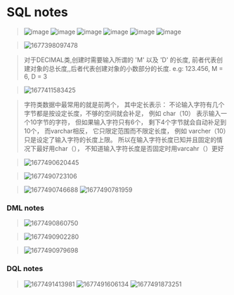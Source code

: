 # SQL notes

>![image](https://user-images.githubusercontent.com/89850899/221398694-26001965-64d1-4ec3-b826-e91874426fa6.png)
>![image](https://user-images.githubusercontent.com/89850899/221398696-b54784ac-43a1-4089-85db-66c3d10633ad.png)
>![image](https://user-images.githubusercontent.com/89850899/221398703-60461b89-3437-4f6a-8040-0e036f63f923.png)
>![image](https://user-images.githubusercontent.com/89850899/221398722-316a0252-1b6f-4dbf-a038-071647837e89.png)
>![image](https://user-images.githubusercontent.com/89850899/221398728-a931a841-1ac0-4d67-afdd-bc817bb3262e.png)
>![image](https://user-images.githubusercontent.com/89850899/221398735-0a2afd15-bdce-4daf-9a25-0e4f079c4d94.png)



>![1677398097478](https://user-images.githubusercontent.com/89850899/221398888-d58c0a60-d977-4fe8-aa34-a4749b0ccb5c.png)

>对于DECIMAL类,创建时需要输入所谓的 'M' 以及 'D' 的长度, 前者代表创建对象的总长度,,后者代表创建对象的小数部分的长度. e.g: 123.456, M = 6, D = 3


>![1677411583425](https://user-images.githubusercontent.com/89850899/221408280-f83d2175-4fdd-46b7-8dc4-fac5eddc2195.png)

>字符类数据中最常用的就是前两个， 其中定长表示： 不论输入字符有几个字节都是按设定长度，不够的空间就会补足， 例如 char（10） 表示输入一个10字节的字符， 但如果输入字符只有6个， 剩下4个字节就会自动补足到10个， 而varchar相反， 它只限定范围而不限定长度， 例如 varcher（10）只是设定了输入字符的长度上限。 所以在输入字符长度已知并且固定的情况下最好用char（）， 不知道输入字符长度是否固定时用varcahr（）更好

>![1677490620445](https://user-images.githubusercontent.com/89850899/221527617-6a06a510-6aa2-4a33-9df2-eaf9194693cf.png)

>![1677490723106](https://user-images.githubusercontent.com/89850899/221527995-55996a0e-450f-4249-a3c9-55b5ab2a5c5c.png)

>![1677490746688](https://user-images.githubusercontent.com/89850899/221528080-4bd4860f-312a-43c3-88bb-0b48b79cda16.png)
> ![1677490781959](https://user-images.githubusercontent.com/89850899/221528198-117d0aaf-1d5d-45e9-87d9-504c7ed8f0cc.png)


### DML notes
>![1677490860750](https://user-images.githubusercontent.com/89850899/221528474-51628138-ff5a-43bd-b9d7-a9f37a7abfc2.png)

>![1677490902280](https://user-images.githubusercontent.com/89850899/221528636-61b6becd-6a80-47ab-8596-29cf997f9daf.png)

>![1677490979698](https://user-images.githubusercontent.com/89850899/221528927-90d0c7d4-1809-4e45-a52b-89f538cc2136.png)


### DQL notes

>![1677491413981](https://user-images.githubusercontent.com/89850899/221530626-6732e57f-af51-423f-b2eb-cf4bb73a9c11.png)
>![1677491606134](https://user-images.githubusercontent.com/89850899/221531337-83c4fa17-7727-450c-8a94-19cde0b75464.png)
>![1677491873251](https://user-images.githubusercontent.com/89850899/221532430-5597cc22-ee49-44bb-8ad3-384f28d1352b.png)



